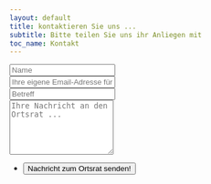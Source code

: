 ```yaml
---
layout: default
title: kontaktieren Sie uns ...
subtitle: Bitte teilen Sie uns ihr Anliegen mit
toc_name: Kontakt
---
```


<form method="post" action="./cgi-bin/contact-request.pl">
	<div class="row gtr-50 gtr-uniform">
		<div class="col-6 col-12-mobilep">
			<input type="text" name="name" id="name" value="" placeholder="Name" />
		</div>
		<div class="col-6 col-12-mobilep">
			<input type="email" name="email" id="email" value="" placeholder="Ihre eigene Email-Adresse für die Validierung" />
		</div>
		<div class="col-12">
			<input type="text" name="betreff" id="subject" value="" placeholder="Betreff" />
		</div>
		<div class="col-12">
			<textarea name="text" id="message" placeholder="Ihre Nachricht an den Ortsrat ..." rows="6"></textarea>
		</div>
		<div class="col-12">
			<ul class="actions special">
				<li><input type="submit" value="Nachricht zum Ortsrat senden!" /></li>
			</ul>
		</div>
	</div>
</form>
